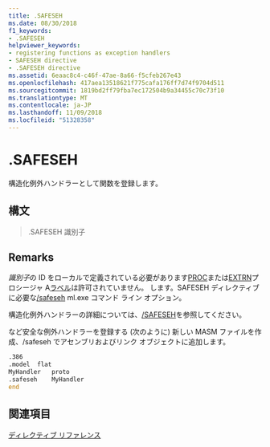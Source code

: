 ```yaml
---
title: .SAFESEH
ms.date: 08/30/2018
f1_keywords:
- .SAFESEH
helpviewer_keywords:
- registering functions as exception handlers
- SAFESEH directive
- .SAFESEH directive
ms.assetid: 6eaac8c4-c46f-47ae-8a66-f5cfeb267e43
ms.openlocfilehash: 417aea13518621f775cafa176ff7d74f9704d511
ms.sourcegitcommit: 1819bd2ff79fba7ec172504b9a34455c70c73f10
ms.translationtype: MT
ms.contentlocale: ja-JP
ms.lasthandoff: 11/09/2018
ms.locfileid: "51328358"
---
```

# <a name="safeseh"></a>.SAFESEH

構造化例外ハンドラーとして関数を登録します。

## <a name="syntax"></a>構文

> .SAFESEH 識別子

## <a name="remarks"></a>Remarks

*識別子*の ID をローカルで定義されている必要があります[PROC](../../assembler/masm/proc.md)または[EXTRN](../../assembler/masm/extrn.md)プロシージャ A[ラベル](../../assembler/masm/label-masm.md)は許可されていません。 します。SAFESEH ディレクティブに必要な[/safeseh](../../assembler/masm/ml-and-ml64-command-line-reference.md) ml.exe コマンド ライン オプション。

構造化例外ハンドラーの詳細については、[/SAFESEH](../../build/reference/safeseh-image-has-safe-exception-handlers.md)を参照してください。

など安全な例外ハンドラーを登録する (次のように) 新しい MASM ファイルを作成、/safeseh でアセンブリおよびリンク オブジェクトに追加します。

```asm
.386
.model  flat
MyHandler   proto
.safeseh    MyHandler
end
```

## <a name="see-also"></a>関連項目

[ディレクティブ リファレンス](../../assembler/masm/directives-reference.md)<br/>